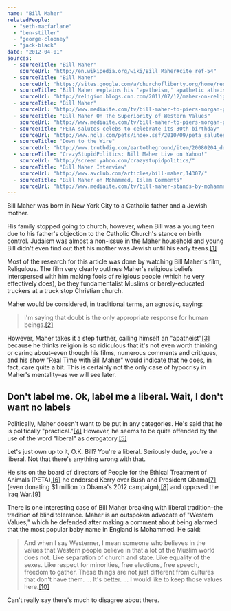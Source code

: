 ```yaml
---
name: "Bill Maher"
relatedPeople:
  - "seth-macfarlane"
  - "ben-stiller"
  - "george-clooney"
  - "jack-black"
date: "2012-04-01"
sources:
  - sourceTitle: "Bill Maher"
    sourceUrl: "http://en.wikipedia.org/wiki/Bill_Maher#cite_ref-54"
  - sourceTitle: "Bill Maher"
    sourceUrl: "https://sites.google.com/a/churchofliberty.org/home/resources/featured-atheists/celebrity-atheists/bill-maher"
  - sourceTitle: "Bill Maher explains his 'apatheism,' apathetic atheism"
    sourceUrl: "http://religion.blogs.cnn.com/2011/07/12/maher-on-religion/"
  - sourceTitle: "Bill Maher"
    sourceUrl: "http://www.mediaite.com/tv/bill-maher-to-piers-morgan-palin-can-absolutely-win-in-2012-but-hed-vote-for-bachmann/"
  - sourceTitle: "Bill Maher On The Superiority of Western Values"
    sourceUrl: "http://www.mediaite.com/tv/bill-maher-to-piers-morgan-palin-can-absolutely-win-in-2012-but-hed-vote-for-bachmann/"
  - sourceTitle: "PETA salutes celebs to celebrate its 30th birthday"
    sourceUrl: "http://www.nola.com/pets/index.ssf/2010/09/peta_salutes_celebs_to_celebra.html"
  - sourceTitle: "Down to the Wire"
    sourceUrl: "http://www.truthdig.com/eartotheground/item/20080204_down_to_the_wire/"
  - sourceTitle: "CrazyStupidPolitics: Bill Maher Live on Yahoo!"
    sourceUrl: "http://screen.yahoo.com/crazystupidpolitics/"
  - sourceTitle: "Bill Maher Interview"
    sourceUrl: "http://www.avclub.com/articles/bill-maher,14307/"
  - sourceTitle: "Bill Maher on Mohammed, Islam Comments"
    sourceUrl: "http://www.mediaite.com/tv/bill-maher-stands-by-mohammed-remarks-i-dont-need-to-apologize-for-being-a-proud-westerner/"
---
```


Bill Maher was born in New York City to a Catholic father and a Jewish mother.

His family stopped going to church, however, when Bill was a young teen due to his father's objection to the Catholic Church's stance on birth control. Judaism was almost a non-issue in the Maher household and young Bill didn't even find out that his mother was Jewish until his early teens.<a class="source-citation" href="http://en.wikipedia.org/wiki/Bill_Maher#cite_ref-54" title="Bill Maher">[1]</a>

Most of the research for this article was done by watching Bill Maher's film, Religulous. The film very clearly outlines Maher's religious beliefs interspersed with him making fools of religious people (which he very effectively does), be they fundamentalist Muslims or barely-educated truckers at a truck stop Christian church.

Maher would be considered, in traditional terms, an agnostic, saying:

>I'm saying that doubt is the only appropriate response for human beings.<a class="source-citation" href="https://sites.google.com/a/churchofliberty.org/home/resources/featured-atheists/celebrity-atheists/bill-maher" title="Bill Maher">[2]</a>

However, Maher takes it a step further, calling himself an "apatheist"<a class="source-citation" href="http://religion.blogs.cnn.com/2011/07/12/maher-on-religion/" title="Bill Maher explains his &apos;apatheism,&apos; apathetic atheism">[3]</a> because he thinks religion is so ridiculous that it's not even worth thinking or caring about–even though his films, numerous comments and critiques, and his show "Real Time with Bill Maher" would indicate that he does, in fact, care quite a bit. This is certainly not the only case of hypocrisy in Maher's mentality–as we will see later.


## Don't label me. Ok, label me a liberal. Wait, I don't want no labels

Politically, Maher doesn't want to be put in any categories. He's said that he is politically "practical."<a class="source-citation" href="http://www.mediaite.com/tv/bill-maher-to-piers-morgan-palin-can-absolutely-win-in-2012-but-hed-vote-for-bachmann/" title="Bill Maher">[4]</a> However, he seems to be quite offended by the use of the word "liberal" as derogatory.<a class="source-citation" href="http://www.mediaite.com/tv/bill-maher-to-piers-morgan-palin-can-absolutely-win-in-2012-but-hed-vote-for-bachmann/" title="Bill Maher On The Superiority of Western Values">[5]</a>

Let's just own up to it, O.K. Bill? You're a liberal. Seriously dude, you're a liberal. Not that there's anything wrong with that.

He sits on the board of directors of People for the Ethical Treatment of Animals (PETA),<a class="source-citation" href="http://www.nola.com/pets/index.ssf/2010/09/peta_salutes_celebs_to_celebra.html" title="PETA salutes celebs to celebrate its 30th birthday">[6]</a> he endorsed Kerry over Bush and President Obama<a class="source-citation" href="http://www.truthdig.com/eartotheground/item/20080204_down_to_the_wire/" title="Down to the Wire">[7]</a> (even donating $1 million to Obama's 2012 campaign),<a class="source-citation" href="http://screen.yahoo.com/crazystupidpolitics/" title="CrazyStupidPolitics: Bill Maher Live on Yahoo!">[8]</a> and opposed the Iraq War.<a class="source-citation" href="http://www.avclub.com/articles/bill-maher,14307/" title="Bill Maher Interview">[9]</a>

There is one interesting case of Bill Maher breaking with liberal tradition–the tradition of blind tolerance. Maher is an outspoken advocate of "Western Values," which he defended after making a comment about being alarmed that the most popular baby name in England is Mohammed. He said:

>And when I say Westerner, I mean someone who believes in the values that Western people believe in that a lot of the Muslim world does not. Like separation of church and state. Like equality of the sexes. Like respect for minorities, free elections, free speech, freedom to gather. These things are not just different from cultures that don't have them. … It's better. … I would like to keep those values here.<a class="source-citation" href="http://www.mediaite.com/tv/bill-maher-stands-by-mohammed-remarks-i-dont-need-to-apologize-for-being-a-proud-westerner/" title="Bill Maher on Mohammed, Islam Comments">[10]</a>

Can't really say there's much to disagree about there.